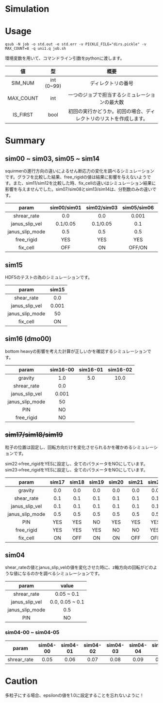 # Simulation

# Usage
```
qsub -N job -o std.out -e std.err -v PICKLE_FILE="dirs.pickle" -v MAX_COUNT=8 -q uni1.q job.sh
```
環境変数を用いて、コマンドライン引数をpythonに渡します。

|値|型|概要|
|:-:|:-:|:-:|
|SIM_NUM|int (0~99)|ディレクトリの番号|
|MAX_COUNT|int|一つのジョブで担当するシミュレーションの最大数|
|IS_FIRST|bool|初回の実行かどうか。初回の場合、ディレクトリのリストを作成します。|

# Summary
## sim00 ~ sim03, sim05 ~ sim14
squirmerの進行方向の違いによるせん断応力の変化を調べるシミュレーションです。グラフを比較した結果、free_rigidの値は結果に影響を与えないようです。また、sim11/sim12を比較した時、fix_cellの違いはシミュレーション結果に影響を与えませんでした。sim07/sim08とsim13/sim14は、分割数のみの違いです。

|param          |sim00/sim01|sim02/sim03|sim05/sim06|sim07/sim08|sim09/sim10|sim11/sim12|sim13/sim14|
|:-:            |        :-:|        :-:|        :-:|        :-:|        :-:|        :-:|        :-:|
|shrear_rate    |        0.0|        0.0|      0.001|        0.0|        0.0|        0.0|        0.0|
|janus_slip_vel |   0.1/0.05|   0.1/0.05|        0.1|   0.1/0.05|   0.1/0.05|      0.001|   0.1/0.05|
|janus_slip_mode|        0.5|        0.5|        0.5|        0.5|        0.5|         50|        0.5|
|free_rigid     |        YES|        YES|        YES|         NO|         NO|         NO|         NO|
|fix_cell       |        OFF|         ON|     OFF/ON|         ON|        OFF|     OFF/ON|         ON|

## sim15
HDF5のテストの為のシミュレーションです。

|param          |sim15|
|:-:            |  :-:|
|shear_rate     |  0.0|
|janus_slip_vel |0.001|
|janus_slip_mode|   50|
|fix_cell       |   ON|

## sim16 (dmo00)
bottom heavyの影響を考えた計算が正しいかを確認するシミュレーションです。

|param          |sim16-00|sim16-01|sim16-02|
|:-:            |     :-:|     :-:|     :-:|
|gravity        |     1.0|     5.0|    10.0|
|shrear_rate    |     0.0|
|janus_slip_vel |   0.001|
|janus_slip_mode|      50|
|PIN            |      NO|
|free_rigid     |      NO|

## ~~sim17/sim18/sim19~~
粒子の位置は固定し、回転方向だけを変化させられるかを確かめるシミュレーションです。

sim22->free_rigidをYESに設定し、全てのパラメータをNOにしています。
sim23->free_rigidをYESに設定し、全てのパラメータをNOにしています。

|param          |sim17|sim18|sim19|sim20|sim21|sim22|sim23|sim24|sim25|
|:-:            |  :-:|  :-:|  :-:|  :-:|  :-:|  :-:|  :-:|  :-:|  :-:|
|gravity        |  0.0|  0.0|  0.0|  0.0|  0.0|  0.0|  0.0|  0.0|  0.0|
|shear_rate     |  0.1|  0.1|  0.1|  0.1|  0.1|  0.1|  0.1|  0.1|  0.1|
|janus_slip_vel |  0.1|  0.1|  0.1|  0.1|  0.1|  0.1|  0.1|  0.1|  0.1|
|janus_slip_mode|  0.5|  0.5|  0.5|  0.5|  0.5|  0.5|  0.5|  0.5|  0.5|
|PIN            |  YES|  YES|   NO|  YES|  YES|  YES|  YES|   NO|   NO|
|free_rigid     |  YES|  YES|  YES|   NO|   NO| YES'| YES'| YES'| YES'|
|fix_cell       |   ON|  OFF|   ON|   ON|  OFF|  OFF|   ON|   ON|  OFF|

## sim04
shear_rateの値とjanus_slip_velの値を変化させた時に、z軸方向の回転がどのような値になるのかを調べるシミュレーションです。

|param          |          value|
|:-:            |            :-:|
|shrear_rate    |     0.05 ~ 0.1|
|janus_slip_vel |0.0, 0.05 ~ 0.1|
|janus_slip_mode|            0.5|
|PIN            |             NO|

### sim04-00 ~ sim04-05
|param         |       sim04-00|       sim04-01|       sim04-02|       sim04-03|       sim04-04|       sim04-05|
|:-:           |            :-:|            :-:|            :-:|            :-:|            :-:|            :-:|
|shrear_rate   |           0.05|           0.06|           0.07|           0.08|           0.09|           0.10|


# Caution
多粒子にする場合、epsilonの値を1.0に設定することを忘れないように！
